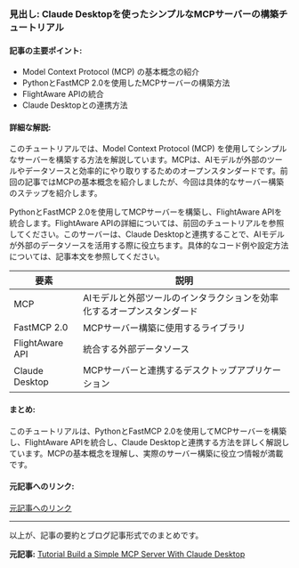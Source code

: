### 見出し: Claude Desktopを使ったシンプルなMCPサーバーの構築チュートリアル

#### 記事の主要ポイント:
- Model Context Protocol (MCP) の基本概念の紹介
- PythonとFastMCP 2.0を使用したMCPサーバーの構築方法
- FlightAware APIの統合
- Claude Desktopとの連携方法

#### 詳細な解説:
このチュートリアルでは、Model Context Protocol (MCP) を使用してシンプルなサーバーを構築する方法を解説しています。MCPは、AIモデルが外部のツールやデータソースと効率的にやり取りするためのオープンスタンダードです。前回の記事ではMCPの基本概念を紹介しましたが、今回は具体的なサーバー構築のステップを紹介します。

PythonとFastMCP 2.0を使用してMCPサーバーを構築し、FlightAware APIを統合します。FlightAware APIの詳細については、前回のチュートリアルを参照してください。このサーバーは、Claude Desktopと連携することで、AIモデルが外部のデータソースを活用する際に役立ちます。具体的なコード例や設定方法については、記事本文を参照してください。

| 要素 | 説明 |
|---|---|
| MCP | AIモデルと外部ツールのインタラクションを効率化するオープンスタンダード |
| FastMCP 2.0 | MCPサーバー構築に使用するライブラリ |
| FlightAware API | 統合する外部データソース |
| Claude Desktop | MCPサーバーと連携するデスクトップアプリケーション |

#### まとめ:
このチュートリアルは、PythonとFastMCP 2.0を使用してMCPサーバーを構築し、FlightAware APIを統合し、Claude Desktopと連携する方法を詳しく解説しています。MCPの基本概念を理解し、実際のサーバー構築に役立つ情報が満載です。

#### 元記事へのリンク:
[元記事へのリンク](https://www.startupnews.fyi/tutorial-build-a-simple-mcp-server-with-claude-desktop/)

---

以上が、記事の要約とブログ記事形式でのまとめです。

**元記事:** [Tutorial Build a Simple MCP Server With Claude Desktop](https://startupnews.fyi/2025/05/08/tutorial-build-a-simple-mcp-server-with-claude-desktop/)